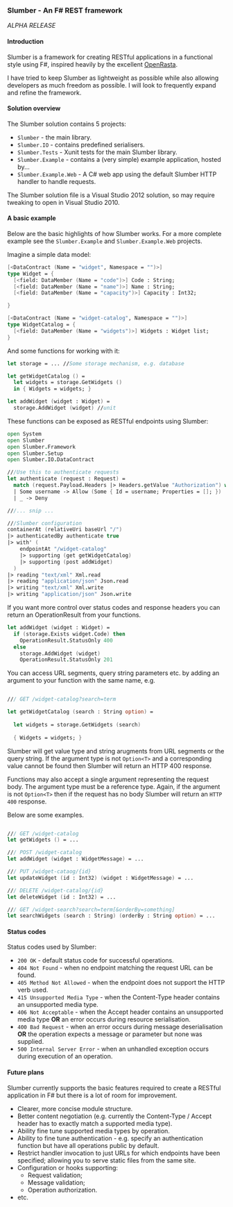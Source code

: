 ### Slumber - An F# REST framework

_ALPHA RELEASE_

#### Introduction

Slumber is a framework for creating RESTful applications in a functional style using F#, inspired heavily by the excellent [OpenRasta](http://openrasta.org/).

I have tried to keep Slumber as lightweight as possible while also allowing developers as much freedom as possible. I will look to frequently expand and refine the framework.

#### Solution overview

The Slumber solution contains 5 projects:

* ``Slumber`` - the main library.
* ``Slumber.IO`` - contains predefined serialisers.
* ``Slumber.Tests`` - Xunit tests for the main Slumber library.
* ``Slumber.Example`` - contains a (very simple) example application, hosted by...
* ``Slumber.Example.Web`` - A C# web app using the default Slumber HTTP handler to handle requests.

The Slumber solution file is a Visual Studio 2012 solution, so may require tweaking to open in Visual Studio 2010.

#### A basic example

Below are the basic highlights of how Slumber works. For a more complete example see the ``Slumber.Example`` and ``Slumber.Example.Web`` projects.

Imagine a simple data model:

```fsharp
[<DataContract (Name = "widget", Namespace = "")>]
type Widget = {
  [<field: DataMember (Name = "code")>] Code : String;  
  [<field: DataMember (Name = "name")>] Name : String;  
  [<field: DataMember (Name = "capacity")>] Capacity : Int32;

}

[<DataContract (Name = "widget-catalog", Namespace = "")>]
type WidgetCatalog = {
  [<field: DataMember (Name = "widgets")>] Widgets : Widget list;
}
```

And some functions for working with it:

```fsharp
let storage = ... //Some storage mechanism, e.g. database

let getWidgetCatalog () = 
  let widgets = storage.GetWidgets ()
  in { Widgets = widgets; }

let addWidget (widget : Widget) =
  storage.AddWidget (widget) //unit  
```

These functions can be exposed as RESTful endpoints using Slumber:

```fsharp
open System
open Slumber
open Slumber.Framework
open Slumber.Setup
open Slumber.IO.DataContract

///Use this to authenticate requests
let authenticate (request : Request) = 
  match (request.Payload.Headers |> Headers.getValue "Authorization") with
  | Some username -> Allow (Some { Id = username; Properties = []; })
  | _ -> Deny

///... snip ...  

///Slumber configuration
containerAt (relativeUri baseUrl "/")
|> authenticatedBy authenticate true
|> with' (
    endpointAt "/widget-catalog"
    |> supporting (get getWidgetCatalog)
    |> supporting (post addWidget)
  )
|> reading "text/xml" Xml.read
|> reading "application/json" Json.read
|> writing "text/xml" Xml.write
|> writing "application/json" Json.write
```

If you want more control over status codes and response headers you can return an OperationResult from your functions.

```fsharp
let addWidget (widget : Widget) =
  if (storage.Exists widget.Code) then
    OperationResult.StatusOnly 400
  else
    storage.AddWidget (widget)
    OperationResult.StatusOnly 201 
```

You can access URL segments, query string parameters etc. by adding an argument to your function with the same name, e.g.

```fsharp

/// GET /widget-catalog?search=term

let getWidgetCatalog (search : String option) =   
  
  let widgets = storage.GetWidgets (search)
  
  { Widgets = widgets; }  
```

Slumber will get value type and string arugments from URL segments or the query string. If the argument type is not ``Option<T>`` and a corresponding value
cannot be found then Slumber will return an HTTP 400 response.

Functions may also accept a single argument representing the request body. The argument type must be a reference type. Again, if the argument is not ``Option<T>`` then if the request has no body
Slumber will return an ``HTTP 400`` response.

Below are some examples.

```fsharp

/// GET /widget-catalog
let getWidgets () = ...

/// POST /widget-catalog
let addWidget (widget : WidgetMessage) = ...

/// PUT /widget-cataog/{id}
let updateWidget (id : Int32) (widget : WidgetMessage) = ...

/// DELETE /widget-catalog/{id}
let deleteWidget (id : Int32) = ...

/// GET /widget-search?search=term[&orderBy=something]
let searchWidgets (search : String) (orderBy : String option) = ...
```

#### Status codes

Status codes used by Slumber:

* ``200 OK`` - default status code for successful operations.
* ``404 Not Found`` - when no endpoint matching the request URL can be found.
* ``405 Method Not Allowed`` - when the endpoint does not support the HTTP verb used.
* ``415 Unsupported Media Type`` - when the Content-Type header contains an unsupported media type.
* ``406 Not Acceptable`` - when the Accept header contains an unsupported media type **OR** an error occurs during resource serialisation.
* ``400 Bad Request`` - when an error occurs during message deserialisation **OR** the operation expects a message or parameter but none was supplied.
* ``500 Internal Server Error`` - when an unhandled exception occurs during execution of an operation.

#### Future plans

Slumber currently supports the basic features required to create a RESTful application in F# but there is a lot of room for improvement.

* Clearer, more concise module structure.
* Better content negotiation (e.g. currently the Content-Type / Accept header has to exactly match a supported media type).
* Ability fine tune supported media types by operation.
* Ability to fine tune authentication - e.g. specify an authentication function but have all operations public by default.
* Restrict handler invocation to just URLs for which endpoints have been specified; allowing you to serve static files from the same site.
* Configuration or hooks supporting:
  * Request validation;
  * Message validation;
  * Operation authorization.
* etc.
